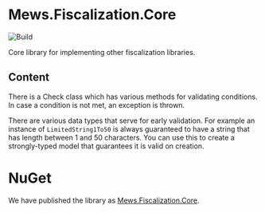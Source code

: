 # Mews.Fiscalization.Core

![Build](https://github.com/MewsSystems/fiscalization-core/workflows/Build/badge.svg)

Core library for implementing other fiscalization libraries.

## Content

There is a Check class which has various methods for validating conditions. In case a condition is not met, an exception is thrown.

There are various data types that serve for early validation. For example an instance of `LimitedString1To50` is always guaranteed to have a string that has length between 1 and 50 characters. You can use this to create a strongly-typed model that guarantees it is valid on creation.

# NuGet

We have published the library as [Mews.Fiscalization.Core](https://www.nuget.org/packages/Mews.Fiscalization.Core/).
